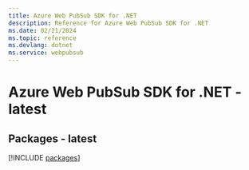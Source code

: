 ```yaml
---
title: Azure Web PubSub SDK for .NET
description: Reference for Azure Web PubSub SDK for .NET
ms.date: 02/21/2024
ms.topic: reference
ms.devlang: dotnet
ms.service: webpubsub
---
```

# Azure Web PubSub SDK for .NET - latest
## Packages - latest
[!INCLUDE [packages](web-pubsub-index.md)]